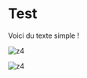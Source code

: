 # Test

Voici du texte simple !

![z4](https://github.com/hutou/Test/assets/5678331/b9fa23e3-7091-46fb-a59f-1b01d2ec2835)

![z4](https://github.com/hutou/Test/assets/5678331/5d67a9ca-79a1-4dda-8eec-0262af4a7eb6)



